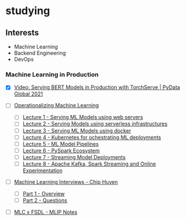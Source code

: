 # studying

## Interests
- Machine Learning
- Backend Engineering
- DevOps


### Machine Learning in Production
- [x] [Video: Serving BERT Models in Production with TorchServe | PyData Global 2021](https://www.youtube.com/watch?v=sDGxzkOvxqY)

- [ ] [Operationalizing Machine Learning](https://chicagodatascience.github.io/MLOps/)
    - [ ] [Lecture 1 - Serving ML Models using web servers](https://www.youtube.com/watch?v=RL_mLxTLo_Q&list=PLzq3B7Hh4uvbe9xXXEa1EuawIXTDHZpg1)
    - [ ] [Lecture 2 - Serving Models using serverless infrastructures](https://www.youtube.com/watch?v=TUtUAUdREQo&list=PLzq3B7Hh4uvbe9xXXEa1EuawIXTDHZpg1&index=2)
    - [ ] [Lecture 3 - Serving ML Models using docker](https://www.youtube.com/watch?v=wpXBnfVtAwY&list=PLzq3B7Hh4uvbe9xXXEa1EuawIXTDHZpg1&index=3)
    - [ ] [Lecture 4 - Kubernetes for ochestrating ML deployments](https://www.youtube.com/watch?v=Y6q22aiUsjk&list=PLzq3B7Hh4uvbe9xXXEa1EuawIXTDHZpg1&index=4)
    - [ ] [Lecture 5 - ML Model Pipelines](https://www.youtube.com/watch?v=OFRnTHSzTkI&list=PLzq3B7Hh4uvbe9xXXEa1EuawIXTDHZpg1&index=5)
    - [ ] [Lecture 6 - PySpark Ecosystem](https://www.youtube.com/watch?v=yhdAgUrTyAs&list=PLzq3B7Hh4uvbe9xXXEa1EuawIXTDHZpg1&index=6)
    - [ ] [Lecture 7 - Streaming Model Deployments](https://www.youtube.com/watch?v=0jWL5Lvp4ic&list=PLzq3B7Hh4uvbe9xXXEa1EuawIXTDHZpg1&index=7)
    - [ ] [Lecture 8 - Apache Kafka, Spark Streaming and Online Experimentation](https://www.youtube.com/watch?v=Swobw5mCyaY&list=PLzq3B7Hh4uvbe9xXXEa1EuawIXTDHZpg1&index=8)

- [ ] [Machine Learning Interviews - Chip Huyen](https://huyenchip.com/ml-interviews-book/)
    - [ ] [Part 1 - Overview](https://huyenchip.com/ml-interviews-book/contents/part-i.-overview.html)
    - [ ] [Part 2 - Questions](https://huyenchip.com/ml-interviews-book/contents/part-ii.-questions.html)

- [ ] [MLC x FSDL - MLIP Notes](https://turquoise-jester-e23.notion.site/b36e34131fd646e0a28767bd2c415013?v=87be650a6ff44f948b8eb69013d2b656)